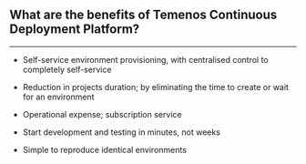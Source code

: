 ## **What are the benefits of Temenos Continuous Deployment Platform?**

----------

- Self-service environment provisioning, with centralised control to completely self-service

- Reduction in projects duration; by eliminating the time to create or wait for an environment

- Operational expense; subscription service 

- Start development and testing in minutes, not weeks

- Simple to reproduce identical environments

